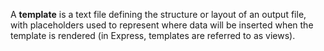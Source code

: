 A **template** is a text file defining the structure or layout of an output file, with placeholders used to represent where data will be inserted when the template is rendered (in Express, templates are referred to as views).

